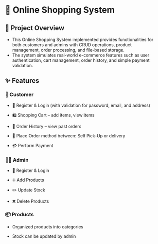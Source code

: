 # 🛒 Online Shopping System 
## 📌 Project Overview

* This Online Shopping System implemented provides functionalities for both customers and admins with CRUD operations, product management, order processing, and file-based storage.
* The system simulates real-world e-commerce features such as user authentication, cart management, order history, and simple payment validation.

## ✨ Features
### 👤 Customer

* 🔐 Register & Login (with validation for password, email, and address)

* 🛍️ Shopping Cart – add items, view items

* 📜 Order History – view past orders

* 🚚 Place Order method between: Self Pick-Up or delivery
  
* 💳 Perform Payment

### 👨‍💼 Admin

* 🔑 Register & Login

* ➕ Add Products

* ✏️ Update Stock

* ❌ Delete Products
  

### 📦 Products

* Organized products into categories 

* Stock can be updated by admin

